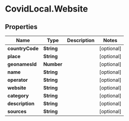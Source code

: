# CovidLocal.Website

## Properties

Name | Type | Description | Notes
------------ | ------------- | ------------- | -------------
**countryCode** | **String** |  | [optional] 
**place** | **String** |  | [optional] 
**geonamesId** | **Number** |  | [optional] 
**name** | **String** |  | [optional] 
**operator** | **String** |  | [optional] 
**website** | **String** |  | [optional] 
**category** | **String** |  | [optional] 
**description** | **String** |  | [optional] 
**sources** | **String** |  | [optional] 


